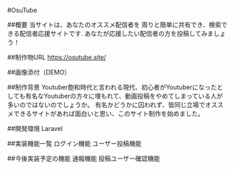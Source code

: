 #OsuTube

##概要
当サイトは、あなたのオススメ配信者を
周りと簡単に共有でき、検索できる配信者応援サイトです.
あなたが応援したい配信者の方を投稿してみましょう！

##制作物URL
https://osutube.site/

##画像添付（DEMO）

##制作背景
Youtuber飽和時代と言われる現代、初心者がYoutuberになったとしても有名なYoutuberの方々に埋もれて、動画投稿をやめてしまっている人が多いのではないのでしょうか。
有名かどうかに囚われず、皆同じ立場でオススメできるサイトがあれば面白いと思い、このサイト制作を始めました。

##開発環境
Laravel

##実装機能一覧
ログイン機能
ユーザー投稿機能

##今後実装予定の機能
通報機能
投稿ユーザー確認機能
